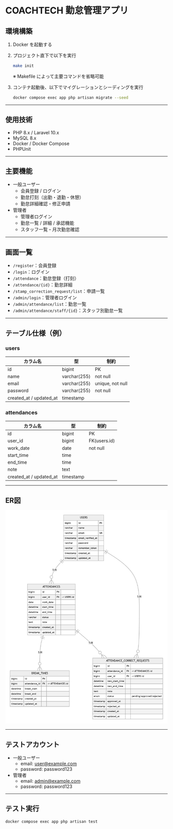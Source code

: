 # COACHTECH 勤怠管理アプリ

## 環境構築

1. Docker を起動する  
2. プロジェクト直下で以下を実行
   ```bash
   make init
   ```
   ※ Makefile によって主要コマンドを省略可能

3. コンテナ起動後、以下でマイグレーションとシーディングを実行
   ```bash
   docker compose exec app php artisan migrate --seed
   ```

---

## 使用技術
- PHP 8.x / Laravel 10.x
- MySQL 8.x
- Docker / Docker Compose
- PHPUnit

---

## 主要機能
- 一般ユーザー
  - 会員登録 / ログイン
  - 勤怠打刻（出勤・退勤・休憩）
  - 勤怠詳細確認・修正申請
- 管理者
  - 管理者ログイン
  - 勤怠一覧 / 詳細 / 承認機能
  - スタッフ一覧・月次勤怠確認

---

## 画面一覧
- `/register`：会員登録
- `/login`：ログイン
- `/attendance`：勤怠登録（打刻）
- `/attendance/{id}`：勤怠詳細
- `/stamp_correction_request/list`：申請一覧
- `/admin/login`：管理者ログイン
- `/admin/attendance/list`：勤怠一覧
- `/admin/attendance/staff/{id}`：スタッフ別勤怠一覧

---

## テーブル仕様（例）
### users
| カラム名 | 型 | 制約 |
| --- | --- | --- |
| id | bigint | PK |
| name | varchar(255) | not null |
| email | varchar(255) | unique, not null |
| password | varchar(255) | not null |
| created_at / updated_at | timestamp |  |

### attendances
| カラム名 | 型 | 制約 |
| --- | --- | --- |
| id | bigint | PK |
| user_id | bigint | FK(users.id) |
| work_date | date | not null |
| start_time | time |  |
| end_time | time |  |
| note | text |  |
| created_at / updated_at | timestamp |  |

---

## ER図
![ER図](er.png)

---

## テストアカウント
- 一般ユーザー
  - email: user@example.com
  - password: password123
- 管理者
  - email: admin@example.com
  - password: password123

---

## テスト実行
```bash
docker compose exec app php artisan test
```
